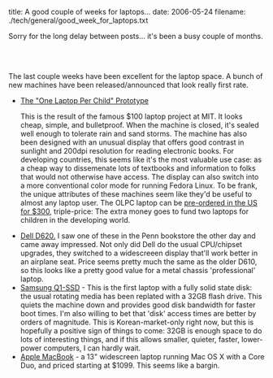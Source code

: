 title: A good couple of weeks for laptops...
date: 2006-05-24
filename: ./tech/general/good_week_for_laptops.txt


Sorry for the long delay between posts... it's been a busy couple of months.

<br><br>

The last couple weeks have been excellent for the laptop space. A bunch of new
machines have been released/announced that look really first rate.

<ul>

<li><a href="http://en.wikipedia.org/wiki/OLPC">The "One Laptop Per Child" Prototype</a>

   This is the result of the famous $100 laptop project at MIT. It looks cheap, simple, and
   bulletproof. When the machine is closed, it's sealed well enough to tolerate rain and sand
   storms. The machine has also been designed with an unusual display that offers good contrast
   in sunlight and 200dpi resolution for reading electronic books. For developing countries,
   this seems like it's the most valuable use case: as a cheap way to dissemenate lots of
   textbooks and information to folks that would not otherwise have access. The display can
   also switch into a more conventional color mode for running Fedora Linux. To be frank, the
   unique attributes of these machines seem like they'd be useful to almost any laptop user.
   The OLPC laptop can be <a href="http://www.pledgebank.com/100laptop">pre-ordered in the US
   for $300</a>, triple-price: The extra money goes to fund two laptops for children in 
   the developing world.

<li><a href="http://www.dell.com/content/products/features.aspx/latit_d620?c=us&cs=04&l=en&s=bsd">
     Dell D620.</a> I saw one of these in the Penn bookstore the other day and came away impressed.
     Not only did Dell do the usual CPU/chipset upgrades, they switched to a widescreeen
     display that'll work better in an airplane seat. Price seems pretty much the same as the
     older D610, so this looks like a pretty good value for a metal chassis 'professional' laptop.

<li><a href="http://www.extremetech.com/article2/0,1558,1966644,00.asp?kc=ETRSS02129TX1K0000532">
   Samsung Q1-SSD</a> - This is the first laptop with a fully solid state disk: the usual rotating
   media has been replated with a 32GB flash drive. This quiets the machine down and provides
   good disk bandwidth for faster boot times. I'm also willing to bet that 'disk' access times
   are better by orders of magnitude. This is Korean-market-only right now, but this is hopefully
   a positive sign of things to come: 32GB is enough space to do lots of interesting things, and
   if this allows smaller, quieter, faster, lower-power computers, I can hardly wait.

<li><a href="http://www.apple.com/macbook/">Apple MacBook</a> - a 13" widescreen laptop
    running Mac OS X with a Core Duo, and priced starting at $1099. This seems like a
    bargin.

</ul>
